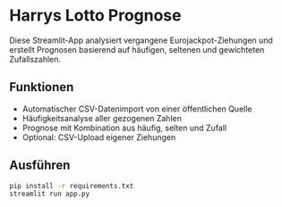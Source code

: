 # Harrys Lotto Prognose

Diese Streamlit-App analysiert vergangene Eurojackpot-Ziehungen und erstellt Prognosen basierend auf häufigen, seltenen und gewichteten Zufallszahlen.

## Funktionen
- Automatischer CSV-Datenimport von einer öffentlichen Quelle
- Häufigkeitsanalyse aller gezogenen Zahlen
- Prognose mit Kombination aus häufig, selten und Zufall
- Optional: CSV-Upload eigener Ziehungen

## Ausführen
```bash
pip install -r requirements.txt
streamlit run app.py
```

